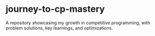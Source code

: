 # journey-to-cp-mastery
A repository showcasing my growth in competitive programming, with problem solutions, key learnings, and optimizations.
